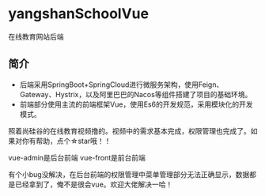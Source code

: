 # yangshanSchoolVue
在线教育网站后端

## 简介
* 后端采用SpringBoot+SpringCloud进行微服务架构，使用Feign、Gateway、Hystrix，以及阿里巴巴的Nacos等组件搭建了项目的基础环境。
* 前端部分使用主流的前端框架Vue，使用Es6的开发规范，采用模块化的开发模式。

照着尚硅谷的在线教育视频撸的。视频中的需求基本完成，权限管理也完成了。如果对你有帮助，点个☆star哦！！

vue-admin是后台前端
vue-front是前台前端

有个小bug没解决，在后台前端的权限管理中菜单管理部分无法正确显示，数据都是已经拿到了，俺不是很会vue。欢迎大佬解决一哈！
